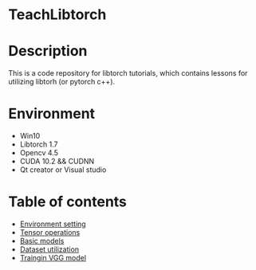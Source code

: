# TeachLibtorch

# Description
This is a code repository for libtorch tutorials, which contains lessons for utilizing libtorh (or pytorch c++).

# Environment
- Win10
- Libtorch 1.7
- Opencv 4.5
- CUDA 10.2 && CUDNN
- Qt creator or Visual studio

# Table of contents
- [Environment setting](https://github.com/AllentDan/LibtorchTutorials/tree/master/lesson1-Environment)
- [Tensor operations](https://github.com/AllentDan/LibtorchTutorials/tree/master/lesson2-TensorOperations)
- [Basic models](https://github.com/AllentDan/LibtorchTutorials/tree/master/lesson3-BasicModels)
- [Dataset utilization](https://github.com/AllentDan/LibtorchTutorials/tree/master/lesson4-DatasetUtilization)
- [Traingin VGG model](https://github.com/AllentDan/LibtorchTutorials/tree/master/lesson5-TrainingVGG)
